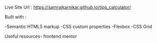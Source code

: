 Live Site Url :   https://samrajkarnikar.github.io/tips_calculator/

Built with : 

-Semantic HTML5 markup
-CSS custom properties
-Flexbox
-CSS Grid

Useful resources- frontend mentor
